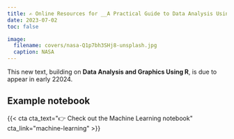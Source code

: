 ```yaml
---
title: ✍️ Online Resources for __A Practical Guide to Data Analysis Using R__
date: 2023-07-02
toc: false

image:
  filename: covers/nasa-Q1p7bh3SHj8-unsplash.jpg
  caption: NASA
---
```


This new text, building on __Data Analysis and Graphics Using R__, is due to appear in early 22024. 

## Example notebook

{{< cta cta_text="👉 Check out the Machine Learning notebook" cta_link="machine-learning" >}}

